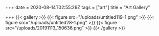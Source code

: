 +++
date = 2020-08-14T02:55:29Z
tags = ["art"]
title = "Art Gallery"

+++
{{< gallery >}} 
{{< figure src="/uploads/untitled119-1.png" >}} 
{{< figure src="/uploads/untitled28-1.png" >}} 
{{< figure src="/uploads/20191113_150636.png" >}} 
{{< /gallery >}}